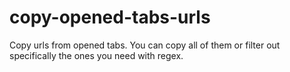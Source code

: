 # copy-opened-tabs-urls
Copy urls from opened tabs. You can copy all of them or filter out specifically the ones you need with regex.
